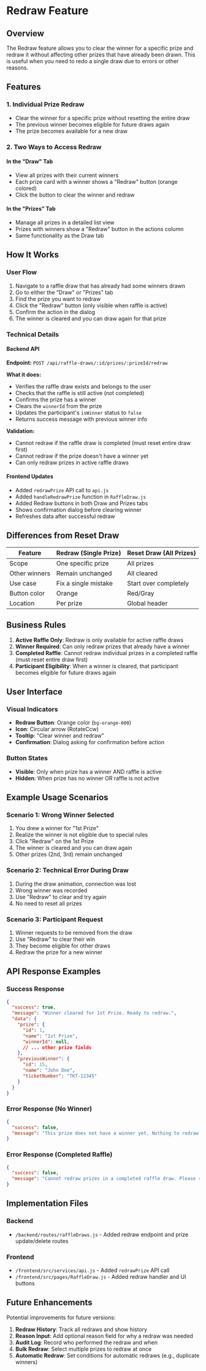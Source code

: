 # Redraw Feature

## Overview
The Redraw feature allows you to clear the winner for a specific prize and redraw it without affecting other prizes that have already been drawn. This is useful when you need to redo a single draw due to errors or other reasons.

## Features

### 1. Individual Prize Redraw
- Clear the winner for a specific prize without resetting the entire draw
- The previous winner becomes eligible for future draws again
- The prize becomes available for a new draw

### 2. Two Ways to Access Redraw

#### In the "Draw" Tab
- View all prizes with their current winners
- Each prize card with a winner shows a "Redraw" button (orange colored)
- Click the button to clear the winner and redraw

#### In the "Prizes" Tab
- Manage all prizes in a detailed list view
- Prizes with winners show a "Redraw" button in the actions column
- Same functionality as the Draw tab

## How It Works

### User Flow
1. Navigate to a raffle draw that has already had some winners drawn
2. Go to either the "Draw" or "Prizes" tab
3. Find the prize you want to redraw
4. Click the "Redraw" button (only visible when raffle is active)
5. Confirm the action in the dialog
6. The winner is cleared and you can draw again for that prize

### Technical Details

#### Backend API
**Endpoint:** `POST /api/raffle-draws/:id/prizes/:prizeId/redraw`

**What it does:**
- Verifies the raffle draw exists and belongs to the user
- Checks that the raffle is still active (not completed)
- Confirms the prize has a winner
- Clears the `winnerId` from the prize
- Updates the participant's `isWinner` status to `false`
- Returns success message with previous winner info

**Validation:**
- Cannot redraw if the raffle draw is completed (must reset entire draw first)
- Cannot redraw if the prize doesn't have a winner yet
- Can only redraw prizes in active raffle draws

#### Frontend Updates
- Added `redrawPrize` API call to `api.js`
- Added `handleRedrawPrize` function in `RaffleDraw.js`
- Added Redraw buttons in both Draw and Prizes tabs
- Shows confirmation dialog before clearing winner
- Refreshes data after successful redraw

## Differences from Reset Draw

| Feature | Redraw (Single Prize) | Reset Draw (All Prizes) |
|---------|----------------------|-------------------------|
| Scope | One specific prize | All prizes |
| Other winners | Remain unchanged | All cleared |
| Use case | Fix a single mistake | Start over completely |
| Button color | Orange | Red/Gray |
| Location | Per prize | Global header |

## Business Rules

1. **Active Raffle Only**: Redraw is only available for active raffle draws
2. **Winner Required**: Can only redraw prizes that already have a winner
3. **Completed Raffle**: Cannot redraw individual prizes in a completed raffle (must reset entire draw first)
4. **Participant Eligibility**: When a winner is cleared, that participant becomes eligible for future draws again

## User Interface

### Visual Indicators
- **Redraw Button**: Orange color (`bg-orange-600`)
- **Icon**: Circular arrow (RotateCcw)
- **Tooltip**: "Clear winner and redraw"
- **Confirmation**: Dialog asking for confirmation before action

### Button States
- **Visible**: Only when prize has a winner AND raffle is active
- **Hidden**: When prize has no winner OR raffle is not active

## Example Usage Scenarios

### Scenario 1: Wrong Winner Selected
1. You drew a winner for "1st Prize"
2. Realize the winner is not eligible due to special rules
3. Click "Redraw" on the 1st Prize
4. The winner is cleared and you can draw again
5. Other prizes (2nd, 3rd) remain unchanged

### Scenario 2: Technical Error During Draw
1. During the draw animation, connection was lost
2. Wrong winner was recorded
3. Use "Redraw" to clear and try again
4. No need to reset all prizes

### Scenario 3: Participant Request
1. Winner requests to be removed from the draw
2. Use "Redraw" to clear their win
3. They become eligible for other draws
4. Redraw the prize for a new winner

## API Response Examples

### Success Response
```json
{
  "success": true,
  "message": "Winner cleared for 1st Prize. Ready to redraw.",
  "data": {
    "prize": {
      "id": 1,
      "name": "1st Prize",
      "winnerId": null,
      // ... other prize fields
    },
    "previousWinner": {
      "id": 15,
      "name": "John Doe",
      "ticketNumber": "TKT-12345"
    }
  }
}
```

### Error Response (No Winner)
```json
{
  "success": false,
  "message": "This prize does not have a winner yet. Nothing to redraw."
}
```

### Error Response (Completed Raffle)
```json
{
  "success": false,
  "message": "Cannot redraw prizes in a completed raffle draw. Please reset the entire draw first."
}
```

## Implementation Files

### Backend
- `/backend/routes/raffleDraws.js` - Added redraw endpoint and prize update/delete routes

### Frontend
- `/frontend/src/services/api.js` - Added `redrawPrize` API call
- `/frontend/src/pages/RaffleDraw.js` - Added redraw handler and UI buttons

## Future Enhancements

Potential improvements for future versions:
1. **Redraw History**: Track all redraws and show history
2. **Reason Input**: Add optional reason field for why a redraw was needed
3. **Audit Log**: Record who performed the redraw and when
4. **Bulk Redraw**: Select multiple prizes to redraw at once
5. **Automatic Redraw**: Set conditions for automatic redraws (e.g., duplicate winners)

